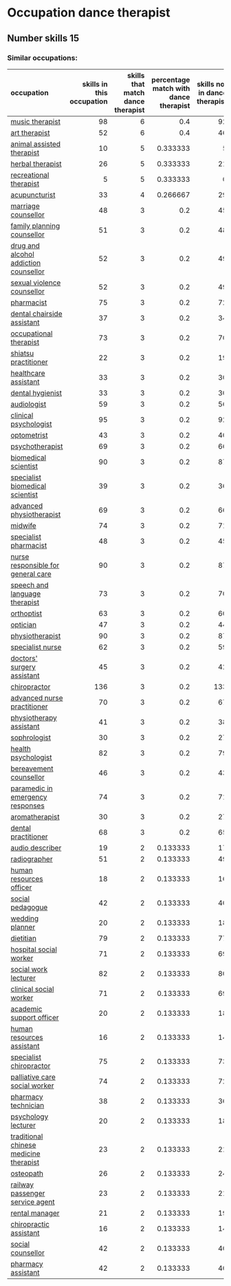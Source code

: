 # Occupation dance therapist
## Number skills 15
### Similar occupations:
| occupation                                                                          |   skills in this occupation |   skills that match dance therapist |   percentage match with dance therapist |   skills not in dance therapist |
|:------------------------------------------------------------------------------------|----------------------------:|------------------------------------:|----------------------------------------:|--------------------------------:|
| [music therapist](music_therapist.md)                                               |                          98 |                                   6 |                                0.4      |                              92 |
| [art therapist](art_therapist.md)                                                   |                          52 |                                   6 |                                0.4      |                              46 |
| [animal assisted therapist](animal_assisted_therapist.md)                           |                          10 |                                   5 |                                0.333333 |                               5 |
| [herbal therapist](herbal_therapist.md)                                             |                          26 |                                   5 |                                0.333333 |                              21 |
| [recreational therapist](recreational_therapist.md)                                 |                           5 |                                   5 |                                0.333333 |                               0 |
| [acupuncturist](acupuncturist.md)                                                   |                          33 |                                   4 |                                0.266667 |                              29 |
| [marriage counsellor](marriage_counsellor.md)                                       |                          48 |                                   3 |                                0.2      |                              45 |
| [family planning counsellor](family_planning_counsellor.md)                         |                          51 |                                   3 |                                0.2      |                              48 |
| [drug and alcohol addiction counsellor](drug_and_alcohol_addiction_counsellor.md)   |                          52 |                                   3 |                                0.2      |                              49 |
| [sexual violence counsellor](sexual_violence_counsellor.md)                         |                          52 |                                   3 |                                0.2      |                              49 |
| [pharmacist](pharmacist.md)                                                         |                          75 |                                   3 |                                0.2      |                              72 |
| [dental chairside assistant](dental_chairside_assistant.md)                         |                          37 |                                   3 |                                0.2      |                              34 |
| [occupational therapist](occupational_therapist.md)                                 |                          73 |                                   3 |                                0.2      |                              70 |
| [shiatsu practitioner](shiatsu_practitioner.md)                                     |                          22 |                                   3 |                                0.2      |                              19 |
| [healthcare assistant](healthcare_assistant.md)                                     |                          33 |                                   3 |                                0.2      |                              30 |
| [dental hygienist](dental_hygienist.md)                                             |                          33 |                                   3 |                                0.2      |                              30 |
| [audiologist](audiologist.md)                                                       |                          59 |                                   3 |                                0.2      |                              56 |
| [clinical psychologist](clinical_psychologist.md)                                   |                          95 |                                   3 |                                0.2      |                              92 |
| [optometrist](optometrist.md)                                                       |                          43 |                                   3 |                                0.2      |                              40 |
| [psychotherapist](psychotherapist.md)                                               |                          69 |                                   3 |                                0.2      |                              66 |
| [biomedical scientist](biomedical_scientist.md)                                     |                          90 |                                   3 |                                0.2      |                              87 |
| [specialist biomedical scientist](specialist_biomedical_scientist.md)               |                          39 |                                   3 |                                0.2      |                              36 |
| [advanced physiotherapist](advanced_physiotherapist.md)                             |                          69 |                                   3 |                                0.2      |                              66 |
| [midwife](midwife.md)                                                               |                          74 |                                   3 |                                0.2      |                              71 |
| [specialist pharmacist](specialist_pharmacist.md)                                   |                          48 |                                   3 |                                0.2      |                              45 |
| [nurse responsible for general care](nurse_responsible_for_general_care.md)         |                          90 |                                   3 |                                0.2      |                              87 |
| [speech and language therapist](speech_and_language_therapist.md)                   |                          73 |                                   3 |                                0.2      |                              70 |
| [orthoptist](orthoptist.md)                                                         |                          63 |                                   3 |                                0.2      |                              60 |
| [optician](optician.md)                                                             |                          47 |                                   3 |                                0.2      |                              44 |
| [physiotherapist](physiotherapist.md)                                               |                          90 |                                   3 |                                0.2      |                              87 |
| [specialist nurse](specialist_nurse.md)                                             |                          62 |                                   3 |                                0.2      |                              59 |
| [doctors' surgery assistant](doctors'_surgery_assistant.md)                         |                          45 |                                   3 |                                0.2      |                              42 |
| [chiropractor](chiropractor.md)                                                     |                         136 |                                   3 |                                0.2      |                             133 |
| [advanced nurse practitioner](advanced_nurse_practitioner.md)                       |                          70 |                                   3 |                                0.2      |                              67 |
| [physiotherapy assistant](physiotherapy_assistant.md)                               |                          41 |                                   3 |                                0.2      |                              38 |
| [sophrologist](sophrologist.md)                                                     |                          30 |                                   3 |                                0.2      |                              27 |
| [health psychologist](health_psychologist.md)                                       |                          82 |                                   3 |                                0.2      |                              79 |
| [bereavement counsellor](bereavement_counsellor.md)                                 |                          46 |                                   3 |                                0.2      |                              43 |
| [paramedic in emergency responses](paramedic_in_emergency_responses.md)             |                          74 |                                   3 |                                0.2      |                              71 |
| [aromatherapist](aromatherapist.md)                                                 |                          30 |                                   3 |                                0.2      |                              27 |
| [dental practitioner](dental_practitioner.md)                                       |                          68 |                                   3 |                                0.2      |                              65 |
| [audio describer](audio_describer.md)                                               |                          19 |                                   2 |                                0.133333 |                              17 |
| [radiographer](radiographer.md)                                                     |                          51 |                                   2 |                                0.133333 |                              49 |
| [human resources officer](human_resources_officer.md)                               |                          18 |                                   2 |                                0.133333 |                              16 |
| [social pedagogue](social_pedagogue.md)                                             |                          42 |                                   2 |                                0.133333 |                              40 |
| [wedding planner](wedding_planner.md)                                               |                          20 |                                   2 |                                0.133333 |                              18 |
| [dietitian](dietitian.md)                                                           |                          79 |                                   2 |                                0.133333 |                              77 |
| [hospital social worker](hospital_social_worker.md)                                 |                          71 |                                   2 |                                0.133333 |                              69 |
| [social work lecturer](social_work_lecturer.md)                                     |                          82 |                                   2 |                                0.133333 |                              80 |
| [clinical social worker](clinical_social_worker.md)                                 |                          71 |                                   2 |                                0.133333 |                              69 |
| [academic support officer](academic_support_officer.md)                             |                          20 |                                   2 |                                0.133333 |                              18 |
| [human resources assistant](human_resources_assistant.md)                           |                          16 |                                   2 |                                0.133333 |                              14 |
| [specialist chiropractor](specialist_chiropractor.md)                               |                          75 |                                   2 |                                0.133333 |                              73 |
| [palliative care social worker](palliative_care_social_worker.md)                   |                          74 |                                   2 |                                0.133333 |                              72 |
| [pharmacy technician](pharmacy_technician.md)                                       |                          38 |                                   2 |                                0.133333 |                              36 |
| [psychology lecturer](psychology_lecturer.md)                                       |                          20 |                                   2 |                                0.133333 |                              18 |
| [traditional chinese medicine therapist](traditional_chinese_medicine_therapist.md) |                          23 |                                   2 |                                0.133333 |                              21 |
| [osteopath](osteopath.md)                                                           |                          26 |                                   2 |                                0.133333 |                              24 |
| [railway passenger service agent](railway_passenger_service_agent.md)               |                          23 |                                   2 |                                0.133333 |                              21 |
| [rental manager](rental_manager.md)                                                 |                          21 |                                   2 |                                0.133333 |                              19 |
| [chiropractic assistant](chiropractic_assistant.md)                                 |                          16 |                                   2 |                                0.133333 |                              14 |
| [social counsellor](social_counsellor.md)                                           |                          42 |                                   2 |                                0.133333 |                              40 |
| [pharmacy assistant](pharmacy_assistant.md)                                         |                          42 |                                   2 |                                0.133333 |                              40 |
